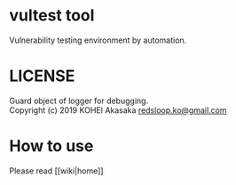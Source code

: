 # vultest tool

Vulnerability testing environment by automation.

# LICENSE
Guard object of logger for debugging.  
Copyright (c) 2019 KOHEI Akasaka <redsloop.ko@gmail.com>

# How to use
Please read [[wiki|home]]
